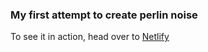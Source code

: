 ### My first attempt to create perlin noise
To see it in action, head over to  [Netlify](https://boisterous-bunny-179990.netlify.app/)